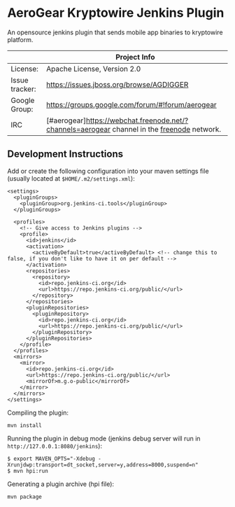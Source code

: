 # AeroGear Kryptowire Jenkins Plugin

An opensource jenkins plugin that sends mobile app binaries to kryptowire platform.

|                 | Project Info  |
| --------------- | ------------- |
| License:        | Apache License, Version 2.0                      |
| Issue tracker:  | https://issues.jboss.org/browse/AGDIGGER         |
| Google Group:   | https://groups.google.com/forum/#!forum/aerogear |
| IRC             | [#aerogear]https://webchat.freenode.net/?channels=aerogear channel in the [freenode](http://freenode.net/) network. |


## Development Instructions


Add or create the following configuration into your maven settings file (usually located at `$HOME/.m2/settings.xml`):

```
<settings>
  <pluginGroups>
    <pluginGroup>org.jenkins-ci.tools</pluginGroup>
  </pluginGroups>
 
  <profiles>
    <!-- Give access to Jenkins plugins -->
    <profile>
      <id>jenkins</id>
      <activation>
        <activeByDefault>true</activeByDefault> <!-- change this to false, if you don't like to have it on per default -->
      </activation>
      <repositories>
        <repository>
          <id>repo.jenkins-ci.org</id>
          <url>https://repo.jenkins-ci.org/public/</url>
        </repository>
      </repositories>
      <pluginRepositories>
        <pluginRepository>
          <id>repo.jenkins-ci.org</id>
          <url>https://repo.jenkins-ci.org/public/</url>
        </pluginRepository>
      </pluginRepositories>
    </profile>
  </profiles>
  <mirrors>
    <mirror>
      <id>repo.jenkins-ci.org</id>
      <url>https://repo.jenkins-ci.org/public/</url>
      <mirrorOf>m.g.o-public</mirrorOf>
    </mirror>
  </mirrors>
</settings>

```

Compiling the plugin:

```
mvn install
```

Running the plugin in debug mode (jenkins debug server will run in `http://127.0.0.1:8080/jenkins`):

```
$ export MAVEN_OPTS="-Xdebug -Xrunjdwp:transport=dt_socket,server=y,address=8000,suspend=n"
$ mvn hpi:run
```

Generating a plugin archive (hpi file):

```
mvn package
```
